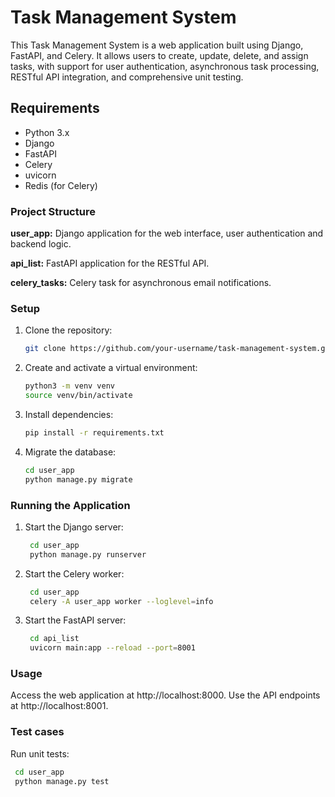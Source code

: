 # Task Management System
This Task Management System is a web application built using Django, FastAPI, and Celery. It allows users to create, update, delete, and assign tasks, with support for user authentication, asynchronous task processing, RESTful API integration, and comprehensive unit testing.

## Requirements
- Python 3.x
- Django
- FastAPI
- Celery
- uvicorn
- Redis (for Celery)

### Project Structure
**user_app:** Django application for the web interface, user authentication and backend logic.

**api_list:** FastAPI application for the RESTful API.

**celery_tasks:** Celery task for asynchronous email notifications.


### Setup
1. Clone the repository:
    ```bash
   git clone https://github.com/your-username/task-management-system.git
2. Create and activate a virtual environment:
    ```bash
   python3 -m venv venv
   source venv/bin/activate
3. Install dependencies:
    ```bash
   pip install -r requirements.txt
4. Migrate the database:
   ```bash
   cd user_app
   python manage.py migrate

### Running the Application
1. Start the Django server:
   ```bash
    cd user_app
    python manage.py runserver
2. Start the Celery worker:
   ```bash
    cd user_app
    celery -A user_app worker --loglevel=info
3. Start the FastAPI server:
   ```bash
    cd api_list
    uvicorn main:app --reload --port=8001

### Usage
Access the web application at http://localhost:8000.
Use the API endpoints at http://localhost:8001.

### Test cases
Run unit tests:
   ```bash
    cd user_app
    python manage.py test

